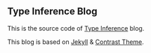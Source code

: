 ## Type Inference Blog

This is the source code of [Type Inference](http://typeinference.com/) blog.

This blog is based on [Jekyll](http://jekyllrb.com) & 
[Contrast Theme](http://niklasbuschmann.github.io/contrast).
